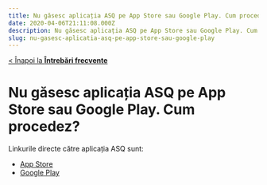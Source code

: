 ```yaml
---
title: Nu găsesc aplicația ASQ pe App Store sau Google Play. Cum procedez
date: 2020-04-06T21:11:08.000Z
description: Nu găsesc aplicația ASQ pe App Store sau Google Play. Cum procedez
slug: nu-gasesc-aplicatia-asq-pe-app-store-sau-google-play
---
```


[< Înapoi la **Întrebări frecvente**](/intrebari-frecvente/)

# Nu găsesc aplicația ASQ pe App Store sau Google Play. Cum procedez?

Linkurile directe către aplicația ASQ sunt:

- [App Store](https://apps.apple.com/us/app/asq/id6737578389)
- [Google Play](https://play.google.com/store/apps/details?id=ro.asq)
